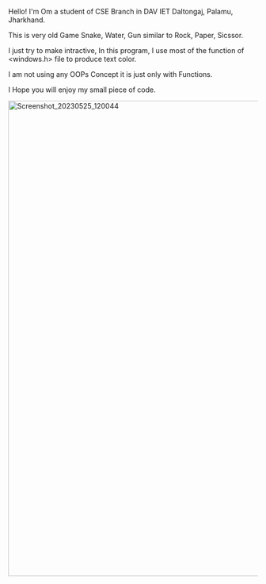 Hello! I'm Om a student of CSE Branch in DAV IET Daltongaj, Palamu, Jharkhand.

This is very old Game Snake, Water, Gun similar to Rock, Paper, Sicssor.

I just try to make intractive,
In this program, I use most of the function of <windows.h> file to produce text color.


I am not using any OOPs Concept it is just only with Functions.


I Hope you will enjoy my small piece of code.

<img width="960" alt="Screenshot_20230525_120044" src="https://github.com/ohmDTO/project/assets/113088687/f21c650a-bd88-4f18-81d6-bd1eb6b52768">


